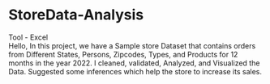 # StoreData-Analysis
Tool - Excel  
Hello,
In this project, we have a Sample store Dataset that contains orders from Different States, Persons, Zipcodes, Types, and Products for 12 months in the year 2022. I cleaned, validated, Analyzed, and Visualized the Data.
Suggested some inferences which help the store to increase its sales.
